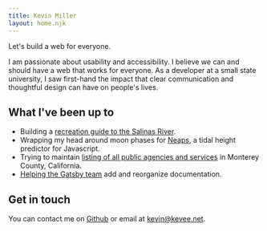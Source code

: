```yaml
---
title: Kevin Miller
layout: home.njk
---
```


<div class="container">
<p class="hero">Let's build a web for everyone.</p>

I am passionate about usability and accessibility. I believe we can and should have a web that works for everyone. As a developer at a small state university, I saw first-hand the impact that clear communication and thoughtful design can have on people's lives.

## What I've been up to

- Building a [recreation guide to the Salinas River](https://salinasriver.org).
- Wrapping my head around moon phases for [Neaps](https://neaps.js.org/), a tidal height predictor for Javascript.
- Trying to maintain [listing of all public agencies and services](https://mocoloco.org) in Monterey County, California.
- [Helping the Gatsby team](https://github.com/gatsbyjs/gatsby/commits?author=kevee) add and reorganize documentation.

## Get in touch

You can contact me on [Github](https://github.com/kevee) or email at [kevin@kevee.net](mailto:kevin@kevee.net).

</div>
